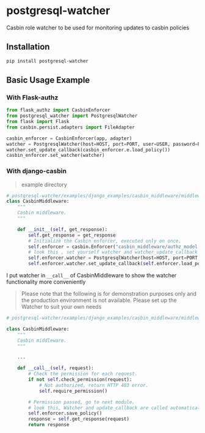 # postgresql-watcher


Casbin role watcher to be used for monitoring updates to casbin policies
## Installation
```bash
pip install postgresql-watcher
```

## Basic Usage Example 
### With Flask-authz
```python
from flask_authz import CasbinEnforcer
from postgresql_watcher import PostgresqlWatcher
from flask import Flask
from casbin.persist.adapters import FileAdapter

casbin_enforcer = CasbinEnforcer(app, adapter)
watcher = PostgresqlWatcher(host=HOST, port=PORT, user=USER, password=PASSWORD)
watcher.set_update_callback(casbin_enforcer.e.load_policy())
casbin_enforcer.set_watcher(watcher)
```


### With django-casbin
> example directory 
 
```python
# postgresql-watcher/examples/django_examples/casbin_middleware/middlewate.py
class CasbinMiddleware:
    """
    Casbin middleware.
    """

    def __init__(self, get_response):
        self.get_response = get_response
        # Initialize the Casbin enforcer, executed only on once.
        self.enforcer = casbin.Enforcer("casbin_middleware/authz_model.conf", "casbin_middleware/authz_policy.csv")
        # look this , set yourself watcher and watcher_update_callback
        self.enforcer.watcher = PostgresqlWatcher(host=HOST, port=PORT, user=USER, password=PASSWORD)
        self.enforcer.watcher.set_update_callback(self.enforcer.load_policy)
```
I put watcher in `__call__` of CasbinMiddleware to show the watcher functionality more conveniently 
> Please note that the following is for demonstration purposes only and the production environment is not available. Please set up the Watcher to suit your own needs
```python
# postgresql-watcher/examples/django_examples/casbin_middleware/middlewate.py

class CasbinMiddleware:
    """
    Casbin middleware.
    """

    ...

    def __call__(self, request):
        # Check the permission for each request.
        if not self.check_permission(request):
            # Not authorized, return HTTP 403 error.
            self.require_permission()

        # Permission passed, go to next module.
        # look this, Watcher and update_callback are called automatically when the  save policy is executed is executed
        self.enforcer.save_policy()
        response = self.get_response(request)
        return response
```
